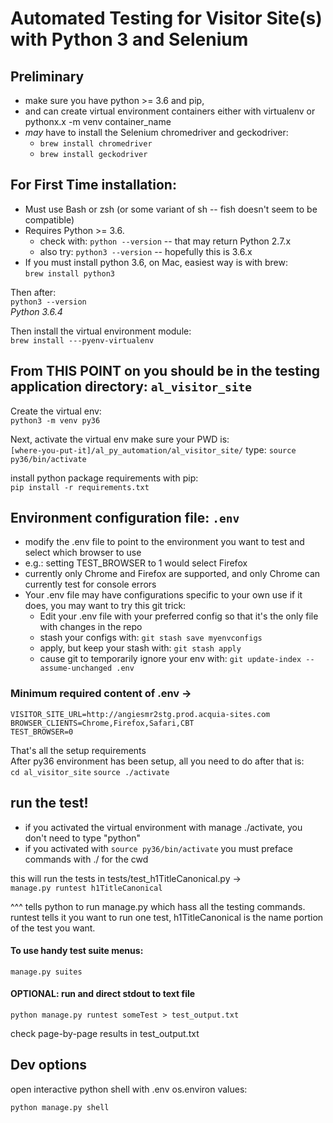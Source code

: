 
# Automated Testing for Visitor Site(s) with Python 3 and Selenium

## Preliminary
- make sure you have python >= 3.6 and pip,
- and can create virtual environment containers either with virtualenv or pythonx.x -m venv container_name
- _may_ have to install the Selenium chromedriver and geckodriver: 
  - `brew install chromedriver`
  - `brew install geckodriver`

## For First Time installation:
- Must use Bash or zsh (or some variant of sh -- fish doesn't seem to be compatible)
- Requires Python >= 3.6. 
  - check with: `python --version` -- that may return Python 2.7.x
  - also try: `python3 --version` -- hopefully this is 3.6.x
- If you must install python 3.6, on Mac, easiest way is with brew:  
`brew install python3`

Then after:  
`python3 --version`  
_Python 3.6.4_

Then install the virtual environment module:  
`brew install ---pyenv-virtualenv`

## From THIS POINT on you should be in the testing application directory: `al_visitor_site`

Create the virtual env:  
`python3 -m venv py36`

Next, activate the virtual env make sure your PWD is:  
`[where-you-put-it]/al_py_automation/al_visitor_site/`
type: `source py36/bin/activate`

install python package requirements with pip:  
`pip install -r requirements.txt`

## Environment configuration file: `.env`
- modify the .env file to point to the environment you want to test and select which browser to use
- e.g.: setting TEST_BROWSER to 1 would select Firefox
- currently only Chrome and Firefox are supported, and only Chrome can currently test for console errors
- Your .env file may have configurations specific to your own use if it does, you may want to try this git trick:
  - Edit your .env file with your preferred config so that it's the only file with changes in the repo
  - stash your configs with: `git stash save myenvconfigs`
  - apply, but keep your stash with: `git stash apply`
  - cause git to temporarily ignore your env with: `git update-index --assume-unchanged .env`

### Minimum required content of .env ->
`VISITOR_SITE_URL=http://angiesmr2stg.prod.acquia-sites.com`  
`BROWSER_CLIENTS=Chrome,Firefox,Safari,CBT`  
`TEST_BROWSER=0`  

That's all the setup requirements  
After py36 environment has been setup, all you need to do after that is:  
`cd al_visitor_site`
`source ./activate`

## run the test!
- if you activated the virtual environment with manage ./activate, you don't need to type "python"
- if you activated with `source py36/bin/activate` you must preface commands with ./ for the cwd

this will run the tests in tests/test_h1TitleCanonical.py ->  
`manage.py runtest h1TitleCanonical`

^^^ tells python to run manage.py which hass all the testing commands. runtest tells it you want to run one test, 
h1TitleCanonical is the name portion of the test you want.

#### To use handy test suite menus:
`manage.py suites`

#### OPTIONAL: run and direct stdout to text file
`python manage.py runtest someTest > test_output.txt`

check page-by-page results in test_output.txt

## Dev options
open interactive python shell with .env os.environ values:

`python manage.py shell`

